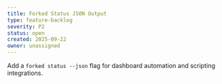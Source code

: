 ```yaml
---
title: Forked Status JSON Output
type: feature-backlog
severity: P2
status: open
created: 2025-09-22
owner: unassigned
---
```


Add a `forked status --json` flag for dashboard automation and scripting integrations.
